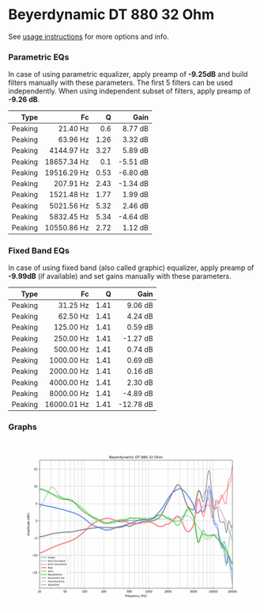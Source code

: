 # Beyerdynamic DT 880 32 Ohm
See [usage instructions](https://github.com/jaakkopasanen/AutoEq#usage) for more options and info.

### Parametric EQs
In case of using parametric equalizer, apply preamp of **-9.25dB** and build filters manually
with these parameters. The first 5 filters can be used independently.
When using independent subset of filters, apply preamp of **-9.26 dB**.

| Type    | Fc          |    Q | Gain     |
|--------:|------------:|-----:|---------:|
| Peaking | 21.40 Hz    | 0.6  | 8.77 dB  |
| Peaking | 63.96 Hz    | 1.26 | 3.32 dB  |
| Peaking | 4144.97 Hz  | 3.27 | 5.89 dB  |
| Peaking | 18657.34 Hz | 0.1  | -5.51 dB |
| Peaking | 19516.29 Hz | 0.53 | -6.80 dB |
| Peaking | 207.91 Hz   | 2.43 | -1.34 dB |
| Peaking | 1521.48 Hz  | 1.77 | 1.99 dB  |
| Peaking | 5021.56 Hz  | 5.32 | 2.46 dB  |
| Peaking | 5832.45 Hz  | 5.34 | -4.64 dB |
| Peaking | 10550.86 Hz | 2.72 | 1.12 dB  |

### Fixed Band EQs
In case of using fixed band (also called graphic) equalizer, apply preamp of **-9.99dB**
(if available) and set gains manually with these parameters.

| Type    | Fc          |    Q | Gain      |
|--------:|------------:|-----:|----------:|
| Peaking | 31.25 Hz    | 1.41 | 9.06 dB   |
| Peaking | 62.50 Hz    | 1.41 | 4.24 dB   |
| Peaking | 125.00 Hz   | 1.41 | 0.59 dB   |
| Peaking | 250.00 Hz   | 1.41 | -1.27 dB  |
| Peaking | 500.00 Hz   | 1.41 | 0.74 dB   |
| Peaking | 1000.00 Hz  | 1.41 | 0.69 dB   |
| Peaking | 2000.00 Hz  | 1.41 | 0.16 dB   |
| Peaking | 4000.00 Hz  | 1.41 | 2.30 dB   |
| Peaking | 8000.00 Hz  | 1.41 | -4.89 dB  |
| Peaking | 16000.01 Hz | 1.41 | -12.78 dB |

### Graphs
![](./Beyerdynamic%20DT%20880%2032%20Ohm.png)